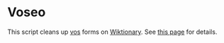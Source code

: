 # Voseo
This script cleans up [vos](http://en.wikipedia.org/wiki/voseo) forms on [Wiktionary](http://en.wiktionary.org). See [this page](http://en.wiktionary.org/wiki/user:codeofdusk/voseo) for details.

